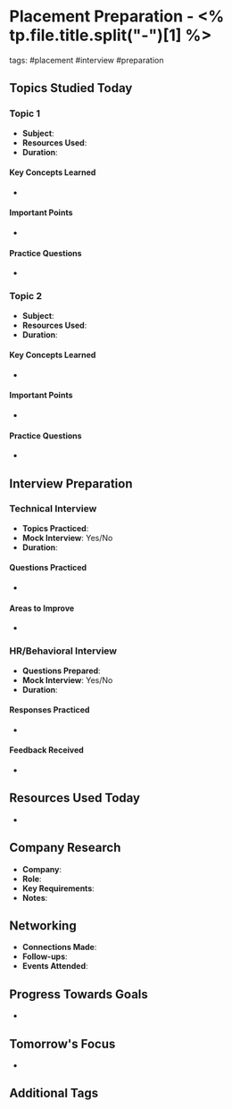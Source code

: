 # Placement Preparation - <% tp.file.title.split("-")[1] %>
tags: #placement #interview #preparation 

## Topics Studied Today

### Topic 1
- **Subject**: 
- **Resources Used**: 
- **Duration**: 

#### Key Concepts Learned
- 

#### Important Points
- 

#### Practice Questions
- 

### Topic 2
- **Subject**: 
- **Resources Used**: 
- **Duration**: 

#### Key Concepts Learned
- 

#### Important Points
- 

#### Practice Questions
- 

## Interview Preparation

### Technical Interview
- **Topics Practiced**: 
- **Mock Interview**: Yes/No
- **Duration**: 

#### Questions Practiced
- 

#### Areas to Improve
- 

### HR/Behavioral Interview
- **Questions Prepared**: 
- **Mock Interview**: Yes/No
- **Duration**: 

#### Responses Practiced
- 

#### Feedback Received
- 

## Resources Used Today
- 

## Company Research
- **Company**: 
- **Role**: 
- **Key Requirements**: 
- **Notes**: 

## Networking
- **Connections Made**: 
- **Follow-ups**: 
- **Events Attended**: 

## Progress Towards Goals
- 

## Tomorrow's Focus
- 

## Additional Tags
<!-- Add specific tags related to your preparation -->
<!-- Examples: #amazon #google #microsoft #product #sde #frontend #backend etc. -->
<!-- Add topic tags: #systemdesign #behavioural #technicalinterview -->
